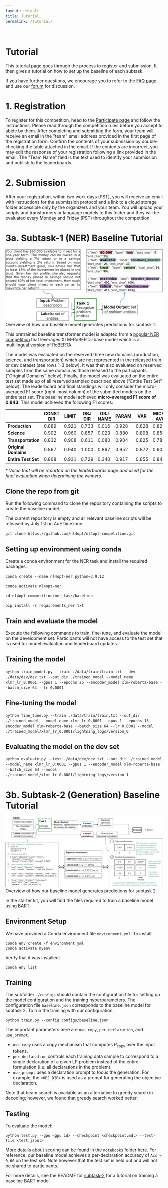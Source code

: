 ```yaml
---
layout: default
title: Tutorial
permalink: /tutorial/

---
```


# Tutorial

This tutorial page goes through the process to register and submission. It then gives a tutorial on how to set up the baseline of each subtask.

If you have further questions, we encourage you to refer to the [FAQ page](https://nl4opt.github.io/faq/) and use our [forum](https://github.com/nl4opt/nl4opt/discussions) for discussion.

# 1. Registration

To register for this competition, head to the [Participate page](https://nl4opt.github.io/participate/) and follow the instructions. Please read through the competition rules before you accept to abide by them. After completing and submitting the form, your team will receive an email in the "team" email address provided in the first page of the registration form. Confirm the contents of your submission by double-checking the table attached in the email. If the contents are incorrect, you may edit the response of your registration following a link provided in the email. The "Team Name" field is the text used to identify your submission and publish to the leaderboards.

# 2. Submission

After your registration, within two work days (PST), you will receive an email with instructions for the submission protocol and a link to a cloud storage folder accessible only by the organizers and your team. You will upload your scripts and transformers or language models to this folder and they will be evaluated every Monday and Friday (PST) throughout the competition.

# 3a. Subtask-1 (NER) Baseline Tutorial

<div class="figure">
    <img class="tutorial-figure" src="../figures/subtask1.png">
    Overview of how our baseline model generates predictions for subtask 1.
</div>

This pretrained baseline transformer model is adapted from a [popular NER competition](https://multiconer.github.io/) that leverages XLM-RoBERTa-base model which is a multilingual version of RoBERTA.

The model was evaluated on the reserved three new domains (production, science, and transportation) which are not represented in the released train or dev dataset (see rows 1-3 below). It was then also evaluated on reserved samples from the same domain as those released to the participants ("Original Domains" below). Finally, the model was evaluated on the entire test set made up of all reserved sampled described above ("Entire Test Set" below). The leaderboard and final standings will only consider the micro-averaged F1 score (right-most column) of the submitted models on the entire test set. The baseline model achieved **micro-averaged F1 score of 0.843**. This model achieved the following F1 scores:

|                          | CONST<br/>DIR | LIMIT | OBJ<br/>DIR | OBJ<br/>NAME | PARAM | VAR   | MICRO<br/>AVG |
| ------------------------ | ------------- | ----- | ----------- | ------------ | ----- | ----- | ------------- |
| **Production<br>**       | 0.889         | 0.921 | 0.733       | 0.016        | 0.928 | 0.828 | 0.823         |
| **Science<br>**          | 0.902         | 0.960 | 0.857       | 0.023        | 0.880 | 0.898 | 0.858         |
| **Transportation<br>**   | 0.832         | 0.908 | 0.611       | 0.080        | 0.904 | 0.825 | 0.788         |
| **Original Domains<br>** | 0.867         | 0.940 | 1.000       | 0.867        | 0.952 | 0.872 | 0.903         |
| **Entire Test Set**<br>  | 0.868         | 0.931 | 0.729       | 0.340        | 0.917 | 0.855 | 0.843*        |

*\* Value that will be reported on the leaderboards page and used for the final evaluation when determining the winners.*

## Clone the repo from git

Run the following command to clone the repository containing the scripts to create the baseline model.

The current repository is empty and all relevant baseline scripts will be released by July 1st on AoE timezone.

`git clone https://github.com/nl4opt/nl4opt-competition.git`

## Setting up environment using conda

Create a conda environment for the NER task and install the required packages:

`conda create --name nl4opt-ner python=3.9.12`

`conda activate nl4opt-ner`

`cd nl4opt-competition/ner_task/baseline`

`pip install -r requirements_ner.txt`

## Train and evaluate the model

Execute the following commands to train, fine-tune, and evaluate the model on the development set. Participants will not have access to the test set that is used for model evaluation and leaderboard updates.

## Training the model

`python train_model.py --train ./data/train/train.txt --dev ./data/dev/dev.txt --out_dir ./trained_model --model_name xlmr_lr_0.0001 --gpus 1 --epochs 25 --encoder_model xlm-roberta-base --batch_size 64 --lr 0.0001`

## Fine-tuning the model

`python fine_tune.py --train ./data/train/train.txt --out_dir ./trained_model --model_name xlmr_lr_0.0001 --gpus 1 --epochs 15 --encoder_model xlm-roberta-base --batch_size 64 --lr 0.0001 --model ./trained_model/xlmr_lr_0.0001/lightning_logs/version_0`

## Evaluating the model on the dev set

`python evaluate.py --test ./data/dev/dev.txt --out_dir ./trained_model --model_name xlmr_lr_0.0001 --gpus 1 --encoder_model xlm-roberta-base --batch_size 64 --model ./trained_model/xlmr_lr_0.0001/lightning_logs/version_1`

# 3b. Subtask-2 (Generation) Baseline Tutorial

<div class="figure">
    <img class="tutorial-figure" src="../figures/subtask2.png">
    Overview of how our baseline model generates predictions for subtask 2.
</div>

In the starter kit, you will find the files required to train a baseline model using BART.

## Environment Setup

We have provided a Conda environment file `environment.yml`. To install:

```
conda env create -f environment.yml
conda activate myenv
```

Verify that it was installed:

```
conda env list
```

## Training

The subfolder `./configs` should contain the configuration file for setting up the model configuration and the training hyperparameters. The configuration file `baseline.json` corresponds to the baseline model for subtask 2. To run the training with our configuration:

```
python train.py --config configs/baseline.json
```

The important parameters here are `use_copy`, `per_declaration`,  and `use_prompt`. 

- `use_copy` uses a copy mechanism that computes $P_\text{copy}$ over the input tokens. 
- `per_declaration` controls each training data sample to correspond to a single declaration of a given LP problem instead of the entire formulation (i.e. all declarations in the problem).
- `use_prompt` uses a declaration prompt to focus the generation. For example, the `<OBJ_DIR>` is used as a prompt for generating the objective declaration.

Note that beam search is available as an alternative to greedy search in decoding; however, we found that greedy search worked better.

## Testing

To evaluate the model:

```
python test.py --gpu <gpu id> --checkpoint <checkpoint.mdl> --test-file <test.jsonl>
```

More details about scoring can be found in the `notebooks` folder [here](/notebooks/demo.ipynb). For reference, our baseline model achieves a per-declaration accuracy of `Acc = 0.60` on the test set. Note however that the test set is held out and will not be shared to participants.

For more details, see the README for [subtask-2](https://github.com/nl4opt/nl4opt-subtask2-baseline) for a tutorial on training a baseline BART model.
